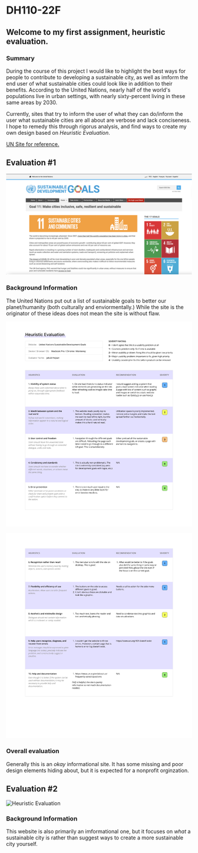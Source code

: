 # DH110-22F

## Welcome to my first assignment, heuristic evaluation. 

### Summary

During the course of this project I would like to highlight the best ways for people to contribute to developing a sustainable city, as well as imform the end user of what sustainable cities could look like in addition to their benefits. According to the United Nations, nearly half of the world's populations live in urban settings, with nearly sixty-percent living in these same areas by 2030.

Currently, sites that try to inform the user of what they can do/inform the user what sustainable cities are all about are verbose and lack conciseness. I hope to remedy this through rigorus analysis, and find ways to create my own design based on *Heuristic Evaluation*.

[UN Site for reference.](https://www.un.org/sustainabledevelopment/sustainable-consumption-production/)

## Evaluation #1
![United Nations Homepage for Sustainable Cities](un-site.png)

### Background Information
The United Nations put out a list of sustainable goals to better our planet/humanity (both culturally and enviormentally.) While the site is the originator of these ideas does not mean the site is without flaw. 

![Heuristic Evaluation](hr1.png)

![Heuristic Evaluation](hr2.png)

### Overall evaluation
Generally this is an _okay_ informational site. It has some missing and poor design elements hiding about, but it is expected for a nonprofit orginzation.

## Evaluation #2

![Heuristic Evaluation](thezebra.png)

### Background Information
This website is also primarily an imformational one, but it focuses on _what_ a sustainable city is rather than suggest ways to create a more sustainable city yourself.

